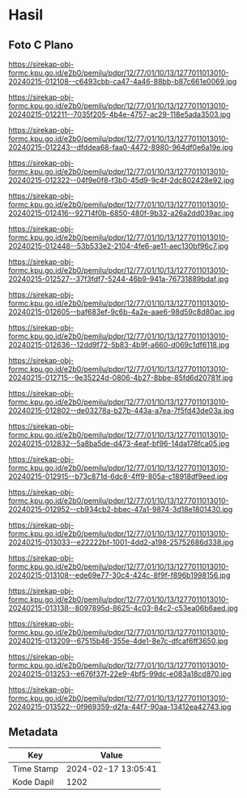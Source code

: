 # Hasil

## Foto C Plano

https://sirekap-obj-formc.kpu.go.id/e2b0/pemilu/pdpr/12/77/01/10/13/1277011013010-20240215-012108--c6493cbb-ca47-4a46-88bb-b87c661e0069.jpg

https://sirekap-obj-formc.kpu.go.id/e2b0/pemilu/pdpr/12/77/01/10/13/1277011013010-20240215-012211--7035f205-4b4e-4757-ac29-118e5ada3503.jpg

https://sirekap-obj-formc.kpu.go.id/e2b0/pemilu/pdpr/12/77/01/10/13/1277011013010-20240215-012243--dfddea68-faa0-4472-8980-964df0e6a19e.jpg

https://sirekap-obj-formc.kpu.go.id/e2b0/pemilu/pdpr/12/77/01/10/13/1277011013010-20240215-012322--04f9e0f8-f3b0-45d9-9c4f-2dc802428e92.jpg

https://sirekap-obj-formc.kpu.go.id/e2b0/pemilu/pdpr/12/77/01/10/13/1277011013010-20240215-012416--92714f0b-6850-480f-9b32-a26a2dd039ac.jpg

https://sirekap-obj-formc.kpu.go.id/e2b0/pemilu/pdpr/12/77/01/10/13/1277011013010-20240215-012448--53b533e2-2104-4fe6-ae11-aec130bf96c7.jpg

https://sirekap-obj-formc.kpu.go.id/e2b0/pemilu/pdpr/12/77/01/10/13/1277011013010-20240215-012527--37f3fdf7-5244-46b9-941a-76731889bdaf.jpg

https://sirekap-obj-formc.kpu.go.id/e2b0/pemilu/pdpr/12/77/01/10/13/1277011013010-20240215-012605--baf683ef-9c6b-4a2e-aae6-98d59c8d80ac.jpg

https://sirekap-obj-formc.kpu.go.id/e2b0/pemilu/pdpr/12/77/01/10/13/1277011013010-20240215-012636--12dd9f72-5b83-4b9f-a660-d069c1df6118.jpg

https://sirekap-obj-formc.kpu.go.id/e2b0/pemilu/pdpr/12/77/01/10/13/1277011013010-20240215-012715--9e35224d-0806-4b27-8bbe-85fd6d20781f.jpg

https://sirekap-obj-formc.kpu.go.id/e2b0/pemilu/pdpr/12/77/01/10/13/1277011013010-20240215-012802--de03278a-b27b-443a-a7ea-7f5fd43de03a.jpg

https://sirekap-obj-formc.kpu.go.id/e2b0/pemilu/pdpr/12/77/01/10/13/1277011013010-20240215-012832--5a8ba5de-d473-4eaf-bf96-14da178fca05.jpg

https://sirekap-obj-formc.kpu.go.id/e2b0/pemilu/pdpr/12/77/01/10/13/1277011013010-20240215-012915--b73c871d-6dc8-4ff9-805a-c18918df9eed.jpg

https://sirekap-obj-formc.kpu.go.id/e2b0/pemilu/pdpr/12/77/01/10/13/1277011013010-20240215-012952--cb934cb2-bbec-47a1-9874-3d18e1801430.jpg

https://sirekap-obj-formc.kpu.go.id/e2b0/pemilu/pdpr/12/77/01/10/13/1277011013010-20240215-013033--e22222bf-1001-4dd2-a198-25752686d338.jpg

https://sirekap-obj-formc.kpu.go.id/e2b0/pemilu/pdpr/12/77/01/10/13/1277011013010-20240215-013108--ede69e77-30c4-424c-8f9f-f896b1998156.jpg

https://sirekap-obj-formc.kpu.go.id/e2b0/pemilu/pdpr/12/77/01/10/13/1277011013010-20240215-013138--8097895d-8625-4c03-84c2-c53ea06b6aed.jpg

https://sirekap-obj-formc.kpu.go.id/e2b0/pemilu/pdpr/12/77/01/10/13/1277011013010-20240215-013209--67515b46-355e-4de1-8e7c-dfcaf6ff3650.jpg

https://sirekap-obj-formc.kpu.go.id/e2b0/pemilu/pdpr/12/77/01/10/13/1277011013010-20240215-013253--e676f37f-22e9-4bf5-99dc-e083a18cd870.jpg

https://sirekap-obj-formc.kpu.go.id/e2b0/pemilu/pdpr/12/77/01/10/13/1277011013010-20240215-013522--0f969359-d2fa-44f7-90aa-13412ea42743.jpg


## Metadata

| Key        | Value               |
| ---------- | ------------------- |
| Time Stamp | 2024-02-17 13:05:41 |
| Kode Dapil | 1202                |



